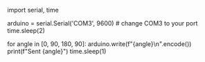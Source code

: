 import serial, time

arduino = serial.Serial('COM3', 9600)  # change COM3 to your port
time.sleep(2)

for angle in [0, 90, 180, 90]:
    arduino.write(f"{angle}\n".encode())
    print(f"Sent {angle}")
    time.sleep(1)
